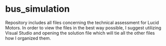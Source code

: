 # bus_simulation
Repository includes all files concerning the technical assessment for Lucid Motors.
In order to view the files in the best way possible, I suggest utilizing Visual Studio and opening the solution file which will tie all the other files how I organized them.
